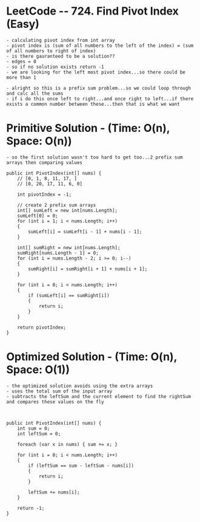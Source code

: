 # LeetCode -- 724. Find Pivot Index (Easy)

    - calculating pivot index from int array
    - pivot index is (sum of all numbers to the left of the index) = (sum of all numbers to right of index)
    - is there gauranteed to be a solution??
    - edges = 0
    - so if no solution exists return -1
    - we are looking for the left most pivot index...so there could be more than 1

    - alright so this is a prefix sum problem...so we could loop through and calc all the sums
    - if i do this once left to right...and once right to left...if there exists a common number between these...then that is what we want



# Primitive Solution - (Time: O(n), Space: O(n))

    - so the first solution wasn't too hard to get too...2 prefix sum arrays then comparing values

    public int PivotIndex(int[] nums) {
        // [0, 1, 8, 11, 17, ]
        // [0, 20, 17, 11, 6, 0]

        int pivotIndex = -1;

        // create 2 prefix sum arrays
        int[] sumLeft = new int[nums.Length];
        sumLeft[0] = 0;
        for (int i = 1; i < nums.Length; i++)
        {
            sumLeft[i] = sumLeft[i - 1] + nums[i - 1];
        }

        int[] sumRight = new int[nums.Length];
        sumRight[nums.Length - 1] = 0;
        for (int i = nums.Length - 2; i >= 0; i--)
        {
            sumRight[i] = sumRight[i + 1] + nums[i + 1];
        }

        for (int i = 0; i < nums.Length; i++)
        {
            if (sumLeft[i] == sumRight[i])
            {
                return i;
            }
        }
        
        return pivotIndex;
    }

# Optimized Solution - (Time: O(n), Space: O(1))

    - the optimized solution avoids using the extra arrays
    - uses the total sum of the input array
    - subtracts the leftSum and the current element to find the rightSum and compares these values on the fly



    public int PivotIndex(int[] nums) {
        int sum = 0;
        int leftSum = 0;

        foreach (var x in nums) { sum += x; }

        for (int i = 0; i < nums.Length; i++)
        {
            if (leftSum == sum - leftSum - nums[i])
            {
                return i;
            }
            
            leftSum += nums[i];
        }

        return -1;
    }
